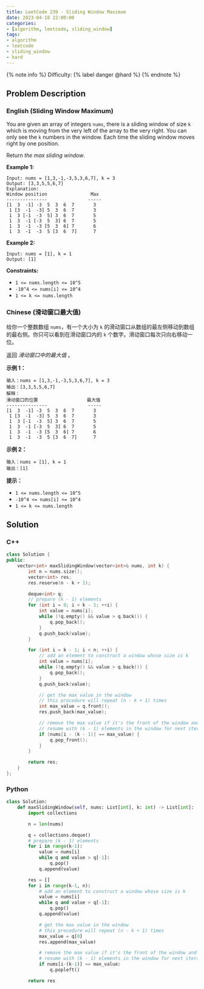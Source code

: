 ```yaml
---
title: LeetCode 239 - Sliding Window Maximum
date: 2023-04-18 22:00:00
categories:
- [algorithm, leetcode, sliding_window]
tags:
- algorithm
- leetcode
- sliding_window
- hard
---
```


{% note info %}
Difficulty: {% label danger @hard %}
{% endnote %}

## Problem Description

### English (Sliding Window Maximum)

You are given an array of integers `nums`, there is a sliding window of size `k` which is moving from the very left of the array to the very right. You can only see the `k` numbers in the window. Each time the sliding window moves right by one position.

Return *the max sliding window*.

**Example 1:**

```log
Input: nums = [1,3,-1,-3,5,3,6,7], k = 3
Output: [3,3,5,5,6,7]
Explanation: 
Window position                Max
---------------               -----
[1  3  -1] -3  5  3  6  7       3
 1 [3  -1  -3] 5  3  6  7       3
 1  3 [-1  -3  5] 3  6  7       5
 1  3  -1 [-3  5  3] 6  7       5
 1  3  -1  -3 [5  3  6] 7       6
 1  3  -1  -3  5 [3  6  7]      7
```

**Example 2:**

```log
Input: nums = [1], k = 1
Output: [1]
```

**Constraints:**

- `1 <= nums.length <= 10^5`
- `-10^4 <= nums[i] <= 10^4`
- `1 <= k <= nums.length`

### Chinese (滑动窗口最大值)

给你一个整数数组 `nums`，有一个大小为 `k` 的滑动窗口从数组的最左侧移动到数组的最右侧。你只可以看到在滑动窗口内的 `k` 个数字。滑动窗口每次只向右移动一位。

返回 *滑动窗口中的最大值* 。

**示例 1：**

```log
输入：nums = [1,3,-1,-3,5,3,6,7], k = 3
输出：[3,3,5,5,6,7]
解释：
滑动窗口的位置                  最大值
---------------               -----
[1  3  -1] -3  5  3  6  7       3
 1 [3  -1  -3] 5  3  6  7       3
 1  3 [-1  -3  5] 3  6  7       5
 1  3  -1 [-3  5  3] 6  7       5
 1  3  -1  -3 [5  3  6] 7       6
 1  3  -1  -3  5 [3  6  7]      7
```

**示例 2：**

```log
输入：nums = [1], k = 1
输出：[1]
```

**提示：**

- `1 <= nums.length <= 10^5`
- `-10^4 <= nums[i] <= 10^4`
- `1 <= k <= nums.length`

## Solution

### C++

```C++
class Solution {
public:
    vector<int> maxSlidingWindow(vector<int>& nums, int k) {
        int n = nums.size();
        vector<int> res;
        res.reserve(n - k + 1);

        deque<int> q;
        // prepare (k - 1) elements
        for (int i = 0; i < k - 1; ++i) {
            int value = nums[i];
            while (!q.empty() && value > q.back()) {
                q.pop_back();
            }
            q.push_back(value);
        }

        for (int i = k - 1; i < n; ++i) {
            // add an element to construct a window whose size is k
            int value = nums[i];
            while (!q.empty() && value > q.back()) {
                q.pop_back();
            }
            q.push_back(value);

            // get the max value in the window
            // this procedure will repeat (n - k + 1) times
            int max_value = q.front();
            res.push_back(max_value);

            // remove the max value if it's the front of the window and
            // resume with (k - 1) elements in the window for next iteration
            if (nums[i - (k - 1)] == max_value) {
                q.pop_front();
            }
        }

        return res;
    }
};
```

### Python

```Python
class Solution:
    def maxSlidingWindow(self, nums: List[int], k: int) -> List[int]:
        import collections

        n = len(nums)

        q = collections.deque()
        # prepare (k - 1) elements
        for i in range(k-1):
            value = nums[i]
            while q and value > q[-1]:
                q.pop()
            q.append(value)

        res = []
        for i in range(k-1, n):
            # add an element to construct a window whose size is k
            value = nums[i]
            while q and value > q[-1]:
                q.pop()
            q.append(value)

            # get the max value in the window
            # this procedure will repeat (n - k + 1) times
            max_value = q[0]
            res.append(max_value)

            # remove the max value if it's the front of the window and
            # resume with (k - 1) elements in the window for next iteration
            if nums[i-(k-1)] == max_value:
                q.popleft()

        return res
```
